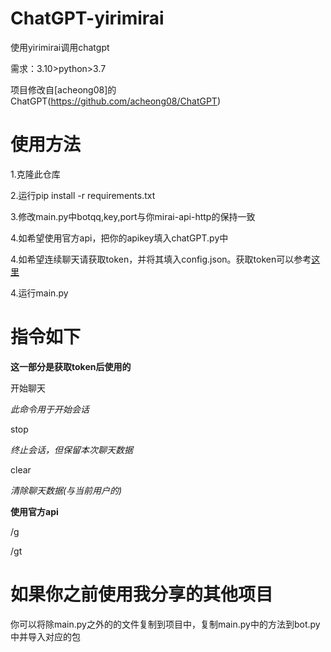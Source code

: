 # ChatGPT-yirimirai

使用yirimirai调用chatgpt

需求：3.10>python>3.7

项目修改自[acheong08]的ChatGPT(https://github.com/acheong08/ChatGPT)

# 使用方法

  1.克隆此仓库
  
  2.运行pip install -r requirements.txt
  
  3.修改main.py中botqq,key,port与你mirai-api-http的保持一致
  
  4.如希望使用官方api，把你的apikey填入chatGPT.py中
  
  4.如希望连续聊天请获取token，并将其填入config.json。获取token可以参考[这里](https://lucent.blog/?p=99)
  
  4.运行main.py
  
# 指令如下

**这一部分是获取token后使用的**

  开始聊天
  
  *此命令用于开始会话*
  
  stop
  
  *终止会话，但保留本次聊天数据*
  
  clear
  
  *清除聊天数据(与当前用户的)*
 
 **使用官方api**
 
 /g
 
 /gt
  
  
  
# 如果你之前使用我分享的其他项目
  你可以将除main.py之外的的文件复制到项目中，复制main.py中的方法到bot.py中并导入对应的包
